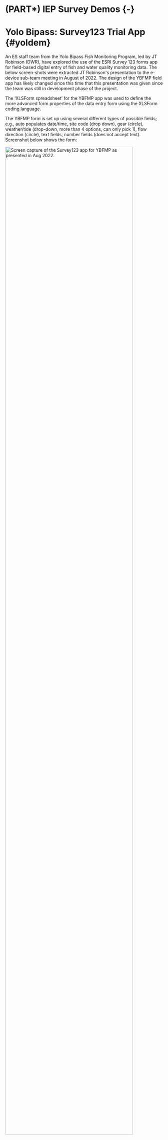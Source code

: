 # (PART\*) IEP Survey Demos {-}

# Yolo Bipass: Survey123 Trial App {#yoldem}

An ES staff team from the Yolo Bipass Fish Monitoring Program, led by JT Robinson (DWR), have explored the use of the ESRI Survey 123 forms app for field-based digital entry of fish and water quality monitoring data.  The below screen-shots were extracted JT Robinson's presentation to the e-device sub-team meeting in August of 2022.  The design of the YBFMP field app has likely changed since this time that this presentation was given since the team was still in development phase of the project.


The ‘XLSForm spreadsheet’ for the YBFMP app was used to define the more advanced form properties of the data entry form using the XLSForm coding language. 


The YBFMP form is set up using several different types of possible fields; e.g., auto populates date/time, site code (drop down), gear (circle), weather/tide (drop-down, more than 4 options, can only pick 1), flow direction (circle), text fields, number fields (does not accept text). Screenshot below shows the form:

<div class="figure">
<img src="images/IEPdemos/Yolo_Survey123/YBFMP_datasheet.jpg" alt="Screen capture of the Survey123 app for YBFMP as presented in Aug 2022." width="90%" />
<p class="caption">(\#fig:Yolodemo2)Screen capture of the Survey123 app for YBFMP as presented in Aug 2022.</p>
</div>

Some sections have nested tables (can collect more than 1 observations). Sections can be collapsed or not when start new sample; e.g., Water Quality section expanded below:


<div class="figure">
<img src="images/IEPdemos/Yolo_Survey123/YBFMP_datasheet2.jpg" alt="Screen capture of the Survey123 app for YBFMP as presented in Aug 2022." width="90%" />
<p class="caption">(\#fig:Yolodemo3)Screen capture of the Survey123 app for YBFMP as presented in Aug 2022.</p>
</div>


<div class="figure">
<img src="images/IEPdemos/Yolo_Survey123/Capture.jpg" alt="Screen capture of the Survey123 app for YBFMP as presented in Aug 2022." width="90%" />
<p class="caption">(\#fig:Yolodemo4)Screen capture of the Survey123 app for YBFMP as presented in Aug 2022.</p>
</div>

Most complicated part of this form is the fish data and beta testing in the field helped figure out the best way to format this section:

  * Decided to use common name because this does not change survey to survey, and then species code is auto populated
  * Measurements and plus counts are nested
  * Plus count is a tally, so can keep adding numbers. 
  * Can use arrow to go back and forth between measurements
  * Genetics is a nested table, and can have any type of nested table associated with the individual fish.
  * Genetics and fish nested table is not totally connected, so need to make sure the record number matches and the observation is added together
  * When saved, data goes to the cloud. If do not have service, data will save to tablet, and then can upload when you have connectivity.



<div class="figure">
<img src="images/IEPdemos/Yolo_Survey123/YBFMP_datasheet3.jpg" alt="Screen capture of the Survey123 app for YBFMP as presented in Aug 2022." width="90%" />
<p class="caption">(\#fig:Yolodemo5)Screen capture of the Survey123 app for YBFMP as presented in Aug 2022.</p>
</div>

<div class="figure">
<img src="images/IEPdemos/Yolo_Survey123/Capture2.jpg" alt="Screen capture of the Survey123 app for YBFMP as presented in Aug 2022." width="90%" />
<p class="caption">(\#fig:Yolodemo6)Screen capture of the Survey123 app for YBFMP as presented in Aug 2022.</p>
</div>





<div class="figure">
<img src="images/IEPdemos/Yolo_Survey123/YBFMP_datasheet4.jpg" alt="Screen capture of the Survey123 app for YBFMP as presented in Aug 2022." width="90%" />
<p class="caption">(\#fig:Yolodemo7)Screen capture of the Survey123 app for YBFMP as presented in Aug 2022.</p>
</div>




<div class="figure">
<img src="images/IEPdemos/Yolo_Survey123/YBFMP.png" alt="Screen capture of the Survey123 app for YBFMP as presented in Aug 2022." width="90%" />
<p class="caption">(\#fig:Yolodemo8)Screen capture of the Survey123 app for YBFMP as presented in Aug 2022.</p>
</div>



<div class="figure">
<img src="images/IEPdemos/Yolo_Survey123/ScreenGrab1.png" alt="Screen capture of the Survey123 app for YBFMP as presented in Aug 2022." width="90%" />
<p class="caption">(\#fig:Yolodemo9)Screen capture of the Survey123 app for YBFMP as presented in Aug 2022.</p>
</div>




<div class="figure">
<img src="images/IEPdemos/Yolo_Survey123/ScreenGrab2.png" alt="Screen capture of the Survey123 app for YBFMP as presented in Aug 2022." width="90%" />
<p class="caption">(\#fig:Yolodemo10)Screen capture of the Survey123 app for YBFMP as presented in Aug 2022.</p>
</div>



